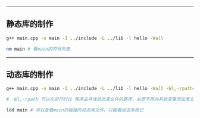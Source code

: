 ---------------

## 静态库的制作

```bash
g++ main.cpp -o main -I ../include -L ../lib -l hello -Wall

nm main # 看main的符号列表
```

---
## 动态库的制作
```bash
g++ main.cpp -o main -I ../include -L ../lib -l hello -Wall -Wl,-rpath=${your_path}/lib

# -Wl,-rpath 可以在运行时让 程序去寻找动态库文件的路径，从而不用向系统变量添加库文件的路径

ldd main # 可以查看main的链接的动态库文件。只能看动态库而已
```

